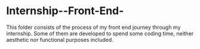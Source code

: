 # Internship--Front-End-
This folder consists of the process of my front end journey through my internship. 
Some of them are developed to spend some coding time, neither aesthetic nor functional purposes included.

